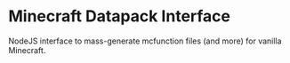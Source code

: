 # Minecraft Datapack Interface
NodeJS interface to mass-generate mcfunction files (and more) for vanilla Minecraft.
